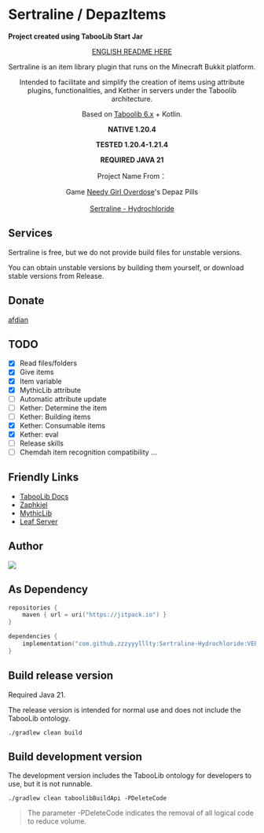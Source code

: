 # Sertraline / DepazItems

**Project created using TabooLib Start Jar**

<div align="center">

[ENGLISH README HERE](README-EN.md)

Sertraline is an item library plugin that runs on the Minecraft Bukkit platform.

Intended to facilitate and simplify the creation of items using attribute plugins, functionalities, and Kether in servers under the Taboolib architecture.

Based on <a href = "https://tabooproject.org">Taboolib 6.x</a> + Kotlin.

**NATIVE 1.20.4**

**TESTED 1.20.4-1.21.4**

**REQUIRED JAVA 21**

Project Name From：
<div style="text-align: center;">Game <a href = "https://needystreameroverload.wiki.gg/wiki/">Needy Girl Overdose</a>'s Depaz Pills</div><br>
<div style="text-align: center;"><a href = "https://baike.baidu.com/item/%E7%9B%90%E9%85%B8%E8%88%8D%E6%9B%B2%E6%9E%97%E7%89%87/8353072">Sertraline - Hydrochloride</a></div>
</div>

## Services

Sertraline is free, but we do not provide build files for unstable versions.

You can obtain unstable versions by building them yourself, or download stable versions from Release.

## Donate

[afdian](https://afdian.com/a/liminalskyline)

## TODO
- [x] Read files/folders
- [x] Give items
- [x] Item variable
- [x] MythicLib attribute
- [ ] Automatic attribute update
- [ ] Kether:  Determine the item
- [ ] Kether:  Building items
- [x] Kether:  Consumable items
- [x] Kether: eval 
- [ ] Release skills
- [ ] Chemdah item recognition compatibility
...

## Friendly Links
- [TabooLib Docs](https://taboolib.feishu.cn/)
- [Zaphkiel](https://github.com/TabooLib/zaphkiel)
- [MythicLib](https://www.spigotmc.org/resources/mmolib-mythiclib.90306/)
- [Leaf Server](https://github.com/Winds-Studio/Leaf)

## Author

<a href="https://github.com/zzzyyylllty/Sertraline-Hydrochloride/graphs/contributors">
  <img src="https://stg.contrib.rocks/image?repo=zzzyyylllty/Sertraline-Hydrochloride" />
</a>

## As Dependency

```kotlin
repositories {
    maven { url = uri("https://jitpack.io") }
}

dependencies {
    implementation("com.github.zzzyyylllty:Sertraline-Hydrochloride:VERSION")
}
```
## Build release version

Required Java 21.

The release version is intended for normal use and does not include the TabooLib ontology.

```
./gradlew clean build
```

## Build development version

The development version includes the TabooLib ontology for developers to use, but it is not runnable.

```
./gradlew clean taboolibBuildApi -PDeleteCode
```

> The parameter -PDeleteCode indicates the removal of all logical code to reduce volume.